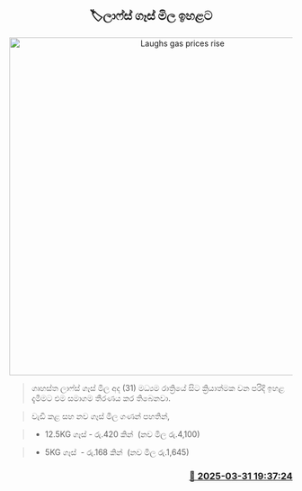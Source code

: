 <p align='center'><b><h2 align='center' title='Laughs gas prices rise'>🏷ලාෆ්ස් ගෑස් මිල ඉහළට</h2></b></p>
<p align='center'><img src='https://helakuru.sgp1.cdn.digitaloceanspaces.com/esana/images/lib/laugfs-gas[1].jpg' width='600' alt='Laughs gas prices rise'></p>

> ගෘහස්ත ලාෆ්ස් ගෑස් මිල අද (31) මධ්‍යම රාත්‍රියේ සිට ක්‍රියාත්මක වන පරිදි ඉහළ දැමීමට එම සමාගම තීරණය කර තිබෙනවා.

> වැඩි කළ සහ නව ගෑස් මිල ගණන් පහතින්,

> * 12.5KG ගෑස් - රු.420 කින්  (නව මිල රු.4,100)

> * 5KG ගෑස්  - රු.168 කින්  (නව මිල රු.1,645)



<h3 align='right'><a href='https://www.helakuru.lk/esana/p/108828/'>📅 2025-03-31 19:37:24</a></h3>
